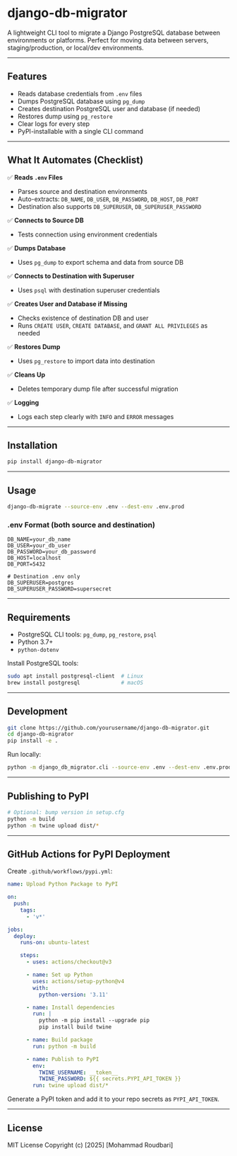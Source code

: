 # django-db-migrator

A lightweight CLI tool to migrate a Django PostgreSQL database between environments or platforms. Perfect for moving data between servers, staging/production, or local/dev environments.

---

## Features

* Reads database credentials from `.env` files
* Dumps PostgreSQL database using `pg_dump`
* Creates destination PostgreSQL user and database (if needed)
* Restores dump using `pg_restore`
* Clear logs for every step
* PyPI-installable with a single CLI command

---

## What It Automates (Checklist)

✅ **Reads `.env` Files**

* Parses source and destination environments
* Auto-extracts: `DB_NAME`, `DB_USER`, `DB_PASSWORD`, `DB_HOST`, `DB_PORT`
* Destination also supports `DB_SUPERUSER`, `DB_SUPERUSER_PASSWORD`

✅ **Connects to Source DB**

* Tests connection using environment credentials

✅ **Dumps Database**

* Uses `pg_dump` to export schema and data from source DB

✅ **Connects to Destination with Superuser**

* Uses `psql` with destination superuser credentials

✅ **Creates User and Database if Missing**

* Checks existence of destination DB and user
* Runs `CREATE USER`, `CREATE DATABASE`, and `GRANT ALL PRIVILEGES` as needed

✅ **Restores Dump**

* Uses `pg_restore` to import data into destination

✅ **Cleans Up**

* Deletes temporary dump file after successful migration

✅ **Logging**

* Logs each step clearly with `INFO` and `ERROR` messages

---

## Installation

```bash
pip install django-db-migrator
```

---

## Usage

```bash
django-db-migrate --source-env .env --dest-env .env.prod
```

### .env Format (both source and destination)

```env
DB_NAME=your_db_name
DB_USER=your_db_user
DB_PASSWORD=your_db_password
DB_HOST=localhost
DB_PORT=5432

# Destination .env only
DB_SUPERUSER=postgres
DB_SUPERUSER_PASSWORD=supersecret
```

---

## Requirements

* PostgreSQL CLI tools: `pg_dump`, `pg_restore`, `psql`
* Python 3.7+
* `python-dotenv`

Install PostgreSQL tools:

```bash
sudo apt install postgresql-client  # Linux
brew install postgresql             # macOS
```

---

## Development

```bash
git clone https://github.com/yourusername/django-db-migrator.git
cd django-db-migrator
pip install -e .
```

Run locally:

```bash
python -m django_db_migrator.cli --source-env .env --dest-env .env.prod
```

---

## Publishing to PyPI

```bash
# Optional: bump version in setup.cfg
python -m build
python -m twine upload dist/*
```

---

## GitHub Actions for PyPI Deployment

Create `.github/workflows/pypi.yml`:

```yaml
name: Upload Python Package to PyPI

on:
  push:
    tags:
      - 'v*'

jobs:
  deploy:
    runs-on: ubuntu-latest

    steps:
      - uses: actions/checkout@v3

      - name: Set up Python
        uses: actions/setup-python@v4
        with:
          python-version: '3.11'

      - name: Install dependencies
        run: |
          python -m pip install --upgrade pip
          pip install build twine

      - name: Build package
        run: python -m build

      - name: Publish to PyPI
        env:
          TWINE_USERNAME: __token__
          TWINE_PASSWORD: ${{ secrets.PYPI_API_TOKEN }}
        run: twine upload dist/*
```

Generate a PyPI token and add it to your repo secrets as `PYPI_API_TOKEN`.

---

## License

MIT License
Copyright (c) [2025] [Mohammad Roudbari]